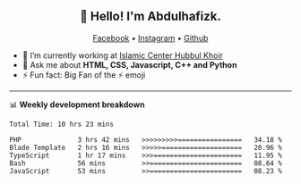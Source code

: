 <h2 align="center">👋 Hello! I'm Abdulhafizk.</h2>
<p align="center">
  <a href="https://web.facebook.com/profile.php?id=100080122707224">Facebook</a> •
  <a href="https://www.instagram.com/abdulhafizh_k/">Instagram</a> •
  <a href="https://github.com/abdulhafizk">Github</a>
</p>


- 🔭 I’m currently working at [Islamic Center Hubbul Khoir](https://hubbulkhoir.sch.id/)
- 💬 Ask me about **HTML, CSS, Javascript, C++ and Python**
- ⚡ Fun fact: Big Fan of the :zap: emoji

-------

📊 **Weekly development breakdown**
<!--START_SECTION:waka-->

```HTML, CSS, Javascript, C++, Python, Jsx, Json, Lock.
Total Time: 10 hrs 23 mins

PHP              3 hrs 42 mins   >>>>>>>>>================   34.18 %
Blade Template   2 hrs 16 mins   >>>>>====================   20.96 %
TypeScript       1 hr 17 mins    >>>======================   11.95 %
Bash             56 mins         >>=======================   08.64 %
JavaScript       53 mins         >>=======================   08.23 %
```

<!--END_SECTION:waka-->
